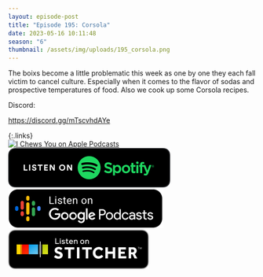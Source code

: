 ```yaml
---
layout: episode-post
title: "Episode 195: Corsola"
date: 2023-05-16 10:11:48
season: "6"
thumbnail: /assets/img/uploads/195_corsola.png
---
```

The boixs become a little problematic this week as one by one they each fall victim to cancel culture. Especially when it comes to the flavor of sodas and prospective temperatures of food. Also we cook up some Corsola recipes.

Discord:

<https://discord.gg/mTscvhdAYe>

{:.links}  
[![I Chews You on Apple Podcasts](https://linkmaker.itunes.apple.com/en-us/badge-lrg.svg?releaseDate=2019-04-16T00:00:00Z&kind=podcast&bubble=podcasts)](https://podcasts.apple.com/us/podcast/195-corsola/id1455409177?i=1000613234710)  [![I Chews You on Spotify](/assets/img/uploads/spotify-badge-button.svg)](https://open.spotify.com/episode/1eBJbXhN9ZY4BGh6aDz0Fn?si=moa_uec5SbalvCwNHd1ImQ)  [![I Chews You on Google Podcasts](/assets/img/uploads/google-podcasts-badge-button.svg)](https://podcasts.google.com/feed/aHR0cHM6Ly9mZWVkcy5saWJzeW4uY29tLzE2ODgyMS9yc3M/episode/MDA1MzU4ZjYtYzU5Ni00OGU2LWFiZmYtYzNmNTZhYzZlMTA1?sa=X&ved=0CAUQkfYCahcKEwjw5YS_nfr-AhUAAAAAHQAAAAAQAQ)  [![I Chews You on Stitcher](/assets/img/uploads/stitcher-badge-button.svg)](https://www.stitcher.com/show/i-chews-you/episode/195-corsola-303304835)